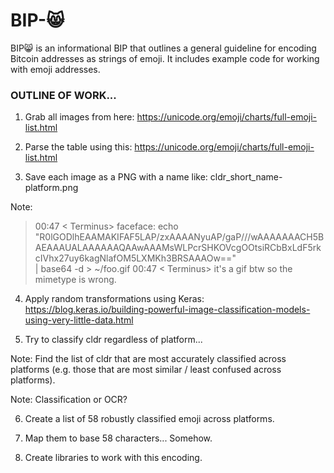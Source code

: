 # BIP-😸
BIP😸 is an informational BIP that outlines a general guideline for encoding Bitcoin addresses as strings of emoji. It includes example code for working with emoji addresses.


### OUTLINE OF WORK...

1. Grab all images from here:
https://unicode.org/emoji/charts/full-emoji-list.html

2. Parse the table using this:
https://unicode.org/emoji/charts/full-emoji-list.html

3. Save each image as a PNG with a name like:
cldr_short_name-platform.png

Note:
> 00:47 < Terminus> faceface: echo \
>   "R0lGODlhEAAMAKIFAF5LAP/zxAAAANyuAP/gaP///wAAAAAAACH5BAEAAAUALAAAAAAQAAwAAAMsWLPcrSHKOVcgOOtsiRCbBxLdF5rkcIVhx27uy6kagNlafOM5LXMKh3BRSAAAOw==" \
>   | base64 -d > ~/foo.gif
> 00:47 < Terminus> it's a gif btw so the mimetype is wrong.

4. Apply random transformations using Keras:
https://blog.keras.io/building-powerful-image-classification-models-using-very-little-data.html

5. Try to classify cldr regardless of platform...

Note:
Find the list of cldr that are most accurately classified across platforms (e.g. those that are most similar / least confused across platforms).

Note:
Classification or OCR?

6. Create a list of 58 robustly classified emoji across platforms.

7. Map them to base 58 characters... Somehow.

8. Create libraries to work with this encoding.

